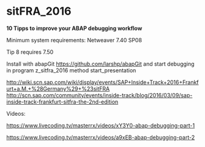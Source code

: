 # sitFRA_2016

**10 Tipps to improve your ABAP debugging workflow**

Minimum system requirements: Netweaver 7.40 SP08

Tip 8 requires 7.50

Install with abapGit https://github.com/larshp/abapGit
and start debugging in program z_sitfra_2016 method start_presentation


http://wiki.scn.sap.com/wiki/display/events/SAP+Inside+Track+2016+Frankfurt+a.M.+%28Germany%29+%23sitFRA
http://scn.sap.com/community/events/inside-track/blog/2016/03/09/sap-inside-track-frankfurt-sitfra-the-2nd-edition



Videos:

https://www.livecoding.tv/masterrx/videos/xY3Y0-abap-debugging-part-1

https://www.livecoding.tv/masterrx/videos/a9xEB-abap-debugging-part-2



